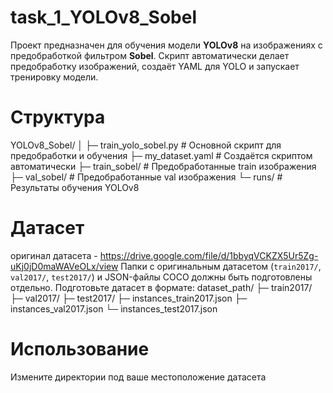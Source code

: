 # task_1_YOLOv8_Sobel
Проект предназначен для обучения модели **YOLOv8** на изображениях с предобработкой фильтром **Sobel**. Скрипт автоматически делает предобработку изображений, создаёт YAML для YOLO и запускает тренировку модели.
# Структура 
YOLOv8_Sobel/
│
├─ train_yolo_sobel.py # Основной скрипт для предобработки и обучения
├─ my_dataset.yaml # Создаётся скриптом автоматически
├─ train_sobel/ # Предобработанные train изображения
├─ val_sobel/ # Предобработанные val изображения
└─ runs/ # Результаты обучения YOLOv8
# Датасет

оригинал датасета - https://drive.google.com/file/d/1bbyqVCKZX5Ur5Zg-uKj0jD0maWAVeOLx/view
Папки с оригинальным датасетом (`train2017/`, `val2017/`, `test2017/`) и JSON-файлы COCO должны быть подготовлены отдельно.
Подготовьте датасет в формате:
dataset_path/
├─ train2017/
├─ val2017/
├─ test2017/
├─ instances_train2017.json
├─ instances_val2017.json
└─ instances_test2017.json
# Использование
Измените директории под ваше местоположение датасета
